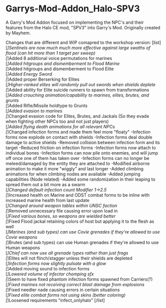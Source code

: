 # Garrys-Mod-Addon_Halo-SPV3
 A Garry's Mod Addon focused on implementing the NPC's and their features from the Halo CE mod, "SPV3" into Garry's Mod. Originally created by Mayhem.

Changes that are different and WIP comapred to the workshop version:
[list]
   <br/>[*]Sentinels are now much much more effective against large swaths of flood (can hit more than 1 target per sweep)
   <br/>[*]Added 8 additional voice permutations for marines
   <br/>[*]Added hitgroups and dismemberment to Flood Marine
   <br/>[*]Added hitgroups and dismemberment to Flood Elite
   <br/>[*]Added Energy Sword
   <br/>[*]Added proper Berserking for Elites
   <br/>[*]Higher-ranked elites will randomly pull out swords when shields deplete
   <br/>[*]Added ability for Elite suicide runners to spawn from transformations
   <br/>[*]Added crouching animation/capability to marines, elites, brutes, and grunts
   <br/>[*]Added Rifle/Missile holdtype to Grunts
   <br/>[*]Added evasion to marines
   <br/>[*]Changed evasion code for Elites, Brutes, and Jackals (So they evade when fighting other NPCs too and not just players)
   <br/>[*]Added flying death animations for all relevant NPCs
   <br/>[*]Changed infection forms and made them feel more "floaty"
	-Infection forms now explode on contact with shields
	-Infection forms deal double damage to active shields
	-Removed collision between infection form and its target
	-Reduced friction on infection forms
	-Infection forms now attach to individual bones
	-Infection forms can now pile onto enemies, and will jump off once one of them has taken over
	-Infection forms can no longer be meleed/damaged by the entity they are attached to
	-Modified airborne animation to make it more "wiggly" and last longer
	-Added climbing animations for when climbing nodes are available
	-Added jumping capabilities (Node related)
	-Added some randomization in their leaping to spread them out a bit more as a swarm
   <br/>[*]Changed default infection count Modifier 1->2.5
   <br/>[*]Increased health on Marine and ODST combat forms to be inline with increased marine health from last update
   <br/>[*]Changed around weapon tables within UNSC faction
   <br/>[*]Removed unnecessary file causing error upon load in
   <br/>[*]Fixed various bones, so weapons are wielded better
   <br/>[*]Fixed Flood jackal retaining colors of host but applying it to the flesh as well
   <br/>[*]Marines (and sub types) can use Covie grenades if they're allowed to use Covie weapons
   <br/>[*]Brutes (and sub types) can use Human grenades if they're allowed to use Human weapons
   <br/>[*]Chief can now use all grenade types rather than just frags
   <br/>[*]Elites will not flinch/stagger unless their shields are depleted
   <br/>[*]Infection forms now slightly pulsate with a glow
   <br/>[*]Added moving sound to infection forms
   <br/>[*]Lowered volume of infector chomping sfx
   <br/>[*]Seem to have fixed phantom infection forms spawned from Carriers(?) 
   <br/>[*]Fixed marines not receiving correct blast damage from explosions
   <br/>[*]Fixed needler nade causing errors in certain situations
   <br/>[*]Fixed elite combat forms not using skins (better coloring)
   <br/>[*]Loosened requirements "infect_onlyhalo"
[/list]